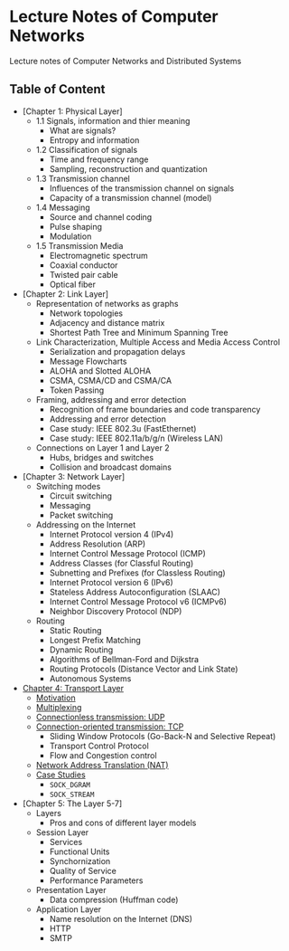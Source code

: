 # Lecture Notes of Computer Networks

Lecture notes of Computer Networks and Distributed Systems

## Table of Content

- [Chapter 1: Physical Layer]
  + 1.1 Signals, information and thier meaning
    + What are signals?
    + Entropy and information
  + 1.2 Classification of signals
    + Time and frequency range
    + Sampling, reconstruction and quantization
  + 1.3 Transmission channel
    + Influences of the transmission channel on signals
    + Capacity of a transmission channel (model)
  + 1.4 Messaging
    + Source and channel coding
    + Pulse shaping
    + Modulation
  + 1.5 Transmission Media
    + Electromagnetic spectrum
    + Coaxial conductor
    + Twisted pair cable
    + Optical fiber
- [Chapter 2: Link Layer]
  + Representation of networks as graphs
    + Network topologies
    + Adjacency and distance matrix
    + Shortest Path Tree and Minimum Spanning Tree
  + Link Characterization, Multiple Access and Media Access Control
    + Serialization and propagation delays
    + Message Flowcharts
    + ALOHA and Slotted ALOHA
    + CSMA, CSMA/CD and CSMA/CA
    + Token Passing
  + Framing, addressing and error detection
    + Recognition of frame boundaries and code transparency
    + Addressing and error detection
    + Case study: IEEE 802.3u (FastEthernet)
    + Case study: IEEE 802.11a/b/g/n (Wireless LAN)
  + Connections on Layer 1 and Layer 2
    + Hubs, bridges and switches
    + Collision and broadcast domains
- [Chapter 3: Network Layer]
  + Switching modes
    + Circuit switching
    + Messaging
    + Packet switching
  + Addressing on the Internet
    + Internet Protocol version 4 (IPv4)
    + Address Resolution (ARP)
    + Internet Control Message Protocol (ICMP)
    + Address Classes (for Classful Routing)
    + Subnetting and Prefixes (for Classless Routing)
    + Internet Protocol version 6 (IPv6)
    + Stateless Address Autoconfiguration (SLAAC)
    + Internet Control Message Protocol v6 (ICMPv6)
    + Neighbor Discovery Protocol (NDP)
  + Routing
    + Static Routing
    + Longest Prefix Matching
    + Dynamic Routing
    + Algorithms of Bellman-Ford and Dijkstra
    + Routing Protocols (Distance Vector and Link State)
    + Autonomous Systems
- [Chapter 4: Transport Layer](./ch04)
  + [Motivation](./ch04/motivation.md)
  + [Multiplexing](./ch04/4.1-multiplexing.md)
  + [Connectionless transmission: UDP](./ch04/4.2-udp.md)
  + [Connection-oriented transmission: TCP](./ch04/4.3-tcp.md)
    + Sliding Window Protocols (Go-Back-N and Selective Repeat)
    + Transport Control Protocol
    + Flow and Congestion control
  + [Network Address Translation (NAT)](./ch04/4.4-nat.md)
  + [Case Studies](./ch04/4.5-case-studies.md)
    + `SOCK_DGRAM`
    + `SOCK_STREAM`
- [Chapter 5: The Layer 5-7]
  + Layers
    + Pros and cons of different layer models
  + Session Layer
    + Services
    + Functional Units
    + Synchornization
    + Quality of Service
    + Performance Parameters
  + Presentation Layer
    + Data compression (Huffman code)
  + Application Layer
    + Name resolution on the Internet (DNS)
    + HTTP
    + SMTP
